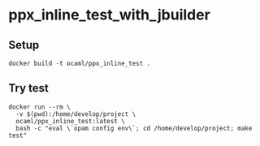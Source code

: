 # ppx_inline_test_with_jbuilder

## Setup

```shell
docker build -t ocaml/ppx_inline_test .
```

## Try test

```shell
docker run --rm \
  -v $(pwd):/home/develop/project \
  ocaml/ppx_inline_test:latest \
  bash -c "eval \`opam config env\`; cd /home/develop/project; make test"
```
